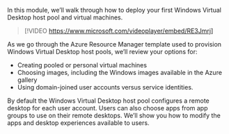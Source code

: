 In this module, we’ll walk through how to deploy your first Windows Virtual Desktop host pool and virtual machines.  

> [!VIDEO https://www.microsoft.com/videoplayer/embed/RE3Jmrj]

As we go through the Azure Resource Manager template used to provision Windows Virtual Desktop host pools, we’ll review your options for:  
- Creating pooled or personal virtual machines 
- Choosing images, including the Windows images available in the Azure gallery  
- Using domain-joined user accounts versus service identities. 

By default the Windows Virtual Desktop host pool configures a remote desktop for each user account. Users can also choose apps from app groups to use on their remote desktops. We’ll show you how to modify the apps and desktop experiences available to users. 
